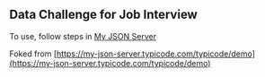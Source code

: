 ## Data Challenge for Job Interview

To use, follow steps in [My JSON Server](https://my-json-server.typicode.com/)

Foked from [https://my-json-server.typicode.com/typicode/demo](https://my-json-server.typicode.com/typicode/demo)
